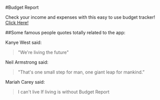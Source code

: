 #Budget Report

Check your income and expenses with this easy to use budget tracker!
[Click Here!](https://jeremygigase.github.io/budget-report/)

##Some famous people quotes totally related to the app:

Kanye West said:

> "We're living the future"

Neil Armstrong said:

> "That's one small step for man,
> one giant leap for mankind.”

Mariah Carey said:

> I can't live
> If living is without Budget Report

